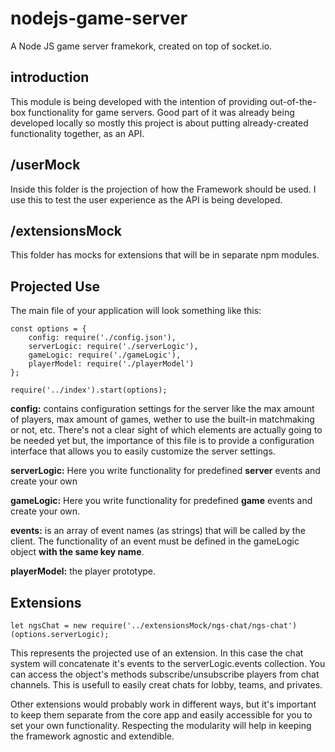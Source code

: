 # nodejs-game-server
A Node JS game server framekork, created on top of socket.io.

## introduction
This module is being developed with the intention of providing out-of-the-box functionality for game servers. Good part of it was already being developed locally so mostly this project is about putting already-created functionality together, as an API.

## /userMock
Inside this folder is the projection of how the Framework should be used. I use this to test the user experience as the API is being developed.

## /extensionsMock
This folder has mocks for extensions that will be in separate npm modules.

## Projected Use
The main file of your application will look something like this:

```
const options = {
	config: require('./config.json'),
	serverLogic: require('./serverLogic'),
	gameLogic: require('./gameLogic'),
	playerModel: require('./playerModel')
};

require('../index').start(options);
```

**config:** contains configuration settings for the server like the max amount of players, max amount of games, wether to use the built-in matchmaking or not, etc. There's not a clear sight of which elements are actually going to be needed yet but, the importance of this file is to provide a configuration interface that allows you to easily customize the server settings.

**serverLogic:** Here you write functionality for predefined **server** events and create your own

**gameLogic:** Here you write functionality for predefined **game** events and create your own.

**events:** is an array of event names (as strings) that will be called by the client. The functionality of an event must be defined in the gameLogic object **with the same key name**.

**playerModel:** the player prototype.

## Extensions
```
let ngsChat = new require('../extensionsMock/ngs-chat/ngs-chat')(options.serverLogic);
```
This represents the projected use of an extension. In this case the chat system will concatenate it's events to the serverLogic.events collection. You can access the object's methods subscribe/unsubscribe players from chat channels. This is usefull to easily creat chats for lobby, teams, and privates.

Other extensions would probably work in different ways, but it's important to keep them separate from the core app and easily accessible for you to set your own functionality. Respecting the modularity will help in keeping the framework agnostic and extendible.





